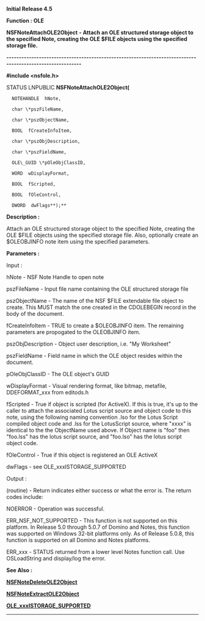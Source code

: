 




<!--
 /\* Font Definitions \*/
 @font-face
 {font-family:Helv;
 panose-1:2 11 6 4 2 2 2 3 2 4;}
@font-face
 {font-family:"Cambria Math";
 panose-1:2 4 5 3 5 4 6 3 2 4;}
 /\* Style Definitions \*/
 p.MsoNormal, li.MsoNormal, div.MsoNormal
 {margin-top:0cm;
 margin-right:0cm;
 margin-bottom:8.0pt;
 margin-left:0cm;
 line-height:107%;
 font-size:11.0pt;
 font-family:"Calibri",sans-serif;}
.MsoChpDefault
 {font-size:11.0pt;}
.MsoPapDefault
 {margin-bottom:8.0pt;
 line-height:107%;}
 /\* Page Definitions \*/
 @page WordSection1
 {size:612.0pt 792.0pt;
 margin:72.0pt 72.0pt 72.0pt 72.0pt;}
div.WordSection1
 {page:WordSection1;}
-->




**Initial Release 4.5**



**Function : OLE**



**NSFNoteAttachOLE2Object** **- Attach an
OLE structured storage object to the specified Note, creating the OLE $FILE
objects using the specified storage file.**


**----------------------------------------------------------------------------------------------------------**



**#include <nsfole.h>**



STATUS
LNPUBLIC **NSFNoteAttachOLE2Object(**  

      NOTEHANDLE  hNote,  

      char \*pszFileName,  

      char \*pszObjectName,  

      BOOL  fCreateInfoItem,  

      char \*pszObjDescription,  

      char \*pszFieldName,  

      OLE\_GUID \*pOleObjClassID,  

      WORD  wDisplayFormat,  

      BOOL  fScripted,  

      BOOL  fOleControl,  

      DWORD  dwFlags**);**



**Description :**



Attach an
OLE structured storage object to the specified Note, creating the OLE $FILE
objects using the specified storage file.  Also, optionally create an
$OLEOBJINFO note item using the specified parameters.


 


**Parameters :**



Input :  

hNote  -  NSF Note Handle to open note  

  

pszFileName  -  Input file name containing the OLE structured storage file  

  

pszObjectName  -  The name of the NSF $FILE extendable file object to create.
This MUST match the one created in the CDOLEBEGIN record in the body of the
document.  

  

fCreateInfoItem  -  TRUE to create a $OLEOBJINFO item.  The remaining
parameters are propogated to the OLEOBJINFO item.  

  

pszObjDescription  -  Object user description, i.e. "My Worksheet"  

  

pszFieldName  -  Field name in which the OLE object resides within the
document.  

  

pOleObjClassID  -  The OLE object's GUID  

  

wDisplayFormat  -  Visual rendering format, like bitmap, metafile, 
DDEFORMAT\_xxx from editods.h  

  

fScripted  -  True if object is scripted (for ActiveX).  If this is true, it's
up to the caller to attach the associated Lotus script source and object code
to this note, using the following naming convention <xxxx>.lso for the
Lotus Script compiled object code and <xxxx>.lss for the LotusScript
source, where "xxxx" is identical to the the ObjectName used above. 
If Object name is "foo" then "foo.lss" has the lotus script
source, and "foo.lso" has the lotus script object code.  

  

fOleControl  -  True if this object is registered an OLE ActiveX  

  

dwFlags  -  see OLE\_xxxISTORAGE\_SUPPORTED  

  




Output :  

(routine)  -  Return indicates either success or what the error is. The return
codes include:   

  

NOERROR - Operation was successful.  

  

ERR\_NSF\_NOT\_SUPPORTED - This function is not supported on this platform.  In
Release 5.0 through 5.0.7 of Domino and Notes, this function was supported on
Windows 32-bit platforms only.  As of Release 5.0.8, this function is supported
on all Domino and Notes platforms.  

  

ERR\_xxx - STATUS returned from a lower level Notes function call.  Use OSLoadString
and display/log the error.  

  

  




 **See Also :**


**[NSFNoteDeleteOLE2Object](notes:///8525872100478C66/61FD4E9848264AD28525620B006BA8BD/BA9F71ED059D87E0852563B1006C9522)**


**[NSFNoteExtractOLE2Object](notes:///8525872100478C66/61FD4E9848264AD28525620B006BA8BD/1C15F3B7BC6C9E11852563B1006BD694)**


**[OLE\_xxxISTORAGE\_SUPPORTED](OLE_xxxISTORAGE_SUPPORTED.md)**



----------------------------------------------------------------------------------------------------------


 






